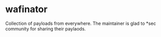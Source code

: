 # wafinator
Collection of payloads from everywhere. The maintainer is glad to *sec community for sharing their paylaods.


